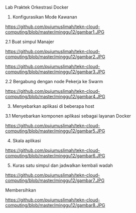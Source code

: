 Lab Praktek Orkestrasi Docker

1. Konfigurasikan Mode Kawanan

https://github.com/pujumuslimah/tekn-cloud-computing/blob/master/minggu12/gambar1.JPG

2.1 Buat simpul Manajer

https://github.com/pujumuslimah/tekn-cloud-computing/blob/master/minggu12/gambar2.JPG

https://github.com/pujumuslimah/tekn-cloud-computing/blob/master/minggu12/gambar3.JPG

2.2 Bergabung dengan node Pekerja ke Swarm

https://github.com/pujumuslimah/tekn-cloud-computing/blob/master/minggu12/gambar4.JPG

3. Menyebarkan aplikasi di beberapa host

3.1 Menyebarkan komponen aplikasi sebagai layanan Docker

https://github.com/pujumuslimah/tekn-cloud-computing/blob/master/minggu12/gambar5.JPG

4. Skala aplikasi

https://github.com/pujumuslimah/tekn-cloud-computing/blob/master/minggu12/gambar6.JPG

5. Kuras satu simpul dan jadwalkan kembali wadah

https://github.com/pujumuslimah/tekn-cloud-computing/blob/master/minggu12/gambar7.JPG



Membersihkan

https://github.com/pujumuslimah/tekn-cloud-computing/blob/master/minggu12/gambar8.JPG